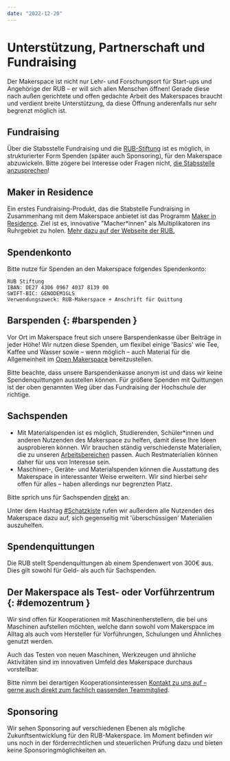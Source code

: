```yaml
---
date: "2022-12-20"
---
```

# Unterstützung, Partnerschaft und Fundraising

Der Makerspace ist nicht nur Lehr- und Forschungsort für Start-ups und Angehörige der RUB – er will sich allen Menschen öffnen! Gerade diese nach außen gerichtete und offen gedachte Arbeit des Makerspaces braucht und verdient breite Unterstützung, da diese Öffnung anderenfalls nur sehr begrenzt möglich ist.  

## Fundraising

Über die Stabsstelle Fundraising und die [RUB-Stiftung](https://uni.ruhr-uni-bochum.de/de/rub-stiftung) ist es möglich, in strukturierter Form Spenden (später auch Sponsoring), für den Makerspace abzuwickeln. Bitte zögere bei Interesse oder Fragen nicht, [die Stabsstelle anzusprechen](https://uni.ruhr-uni-bochum.de/de/ansprechpartner-der-stabsstelle-fundraising)! 

## Maker in Residence

Ein erstes Fundraising-Produkt, das die Stabstelle Fundraising in Zusammenhang mit dem Makerspace anbietet ist das Programm [Maker in Residence](mir.md). Ziel ist es, innovative "Macher\*innen" als Multiplikatoren ins Ruhrgebiet zu holen. [Mehr dazu auf der Webseite der RUB.](https://uni.ruhr-uni-bochum.de/de/makers-residence)

## Spendenkonto

Bitte nutze für Spenden an den Makerspace folgendes Spendenkonto:

	RUB Stiftung
	IBAN: DE27 4306 0967 4037 8139 00
	SWIFT-BIC: GENODEM1GLS
	Verwendungszweck: RUB-Makerspace + Anschrift für Quittung

## Barspenden {: #barspenden }

Vor Ort im Makerspace freut sich unsere Barspendenkasse über Beiträge in jeder Höhe! Wir nutzen diese Spenden, um flexibel einige 'Basics' wie Tee, Kaffee und Wasser sowie – wenn möglich – auch Material für die Allgemeinheit im [Open Makerspace](openmakerspace.md) bereitzustellen.

Bitte beachte, dass unsere Barspendenkasse anonym ist und dass wir keine Spendenquittungen ausstellen können. Für größere Spenden mit Quittungen ist der oben genannten Weg über das Fundraising der Hochschule der richtige.

## Sachspenden

- Mit Materialspenden ist es möglich, Studierenden, Schüler\*innen und anderen Nutzenden des Makerspace zu helfen, damit diese Ihre Ideen ausprobieren können. Wir brauchen ständig verschiedenste Materialien, die zu unseren [Arbeitsbereichen](ort.md) passen. Auch Restmaterialien können daher für uns von Interesse sein.  
- Maschinen-, Geräte- und Materialspenden können die Ausstattung des Makerspace in interessanter Weise erweitern. Wir sind hierbei sehr offen für alles – haben allerdings nur begrenzten Platz.

Bitte sprich uns für Sachspenden [direkt](kontakt.md) an.

Unter dem Hashtag [\#Schatzkiste](lager.md#schatzkiste) rufen wir außerdem alle Nutzenden des Makerspace dazu auf, sich gegenseitig mit 'überschüssigen' Materialien auszuhelfen.

## Spendenquittungen

Die RUB stellt Spendenquittungen ab einem Spendenwert von 300€ aus. Dies gilt sowohl für Geld- als auch für Sachspenden. 

## Der Makerspace als Test- oder Vorführzentrum {: #demozentrum }

Wir sind offen für Kooperationen mit Maschinenherstellern, die bei uns Maschinen aufstellen möchten, welche dann sowohl vom Makerspace im Alltag als auch vom Hersteller für Vorführungen, Schulungen und Ähnliches genutzt werden.   

Auch das Testen von neuen Maschinen, Werkzeugen und ähnliche Aktivitäten sind im innovativen Umfeld des Makerspace durchaus vorstellbar. 

Bitte nimm bei derartigen Kooperationsinteressen [Kontakt zu uns auf – gerne auch direkt zum fachlich passenden Teammitglied](team.md).

## Sponsoring

Wir sehen Sponsoring auf verschiedenen Ebenen als mögliche Zukunftsentwicklung für den RUB-Makerspace. Im Moment befinden wir uns noch in der förderrechtlichen und steuerlichen Prüfung dazu und bieten keine Sponsoringmöglichkeiten an.

